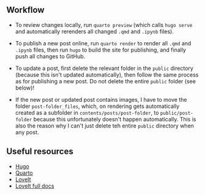 ## Workflow

- To review changes locally, run `quarto preview` (which calls `hugo serve` and automatically rerenders all changed `.qmd` and `.ipynb` files).

- To publish a new post online, run `quarto render` to render all `.qmd` and `.ipynb` files, then run `hugo` to build the site for publishing, and finally push all changes to GitHub.

- To update a post, first delete the relevant folder in the `public` directory (because this isn't updated automatically), then follow the same process as for publishing a new post. Do not delete the entire `public` folder (see below)!

- If the new post or updated post contains images, I have to move the folder `post-folder_files`, which, on rendering gets automatically created as a subfolder in `contents/posts/post-folder`, to `public/post-folder` because this unfortunately doesn't happen automatically. This is also the reason why I can't just delete teh entire `public` directory when any post.

## Useful resources
- [Hugo](https://gohugo.io/getting-started/quick-start/)
- [Quarto](https://quarto.org/docs/output-formats/hugo.html)
- [LoveIt](https://hugoloveit.com/theme-documentation-basics/)
- [LoveIt full docs](https://hugoloveit.com/theme-documentation-content/)
